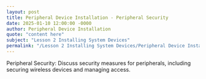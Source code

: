 ```yaml
---
layout: post
title: Peripheral Device Installation - Peripheral Security
date: 2025-01-10 12:00:00 -0000
author: Peripheral Device Installation
quote: "content here"
subject: "Lesson 2 Installing System Devices"
permalink: "/Lesson 2 Installing System Devices/Peripheral Device Installation/Peripheral Device Installation - Peripheral Security"
---
```


Peripheral Security: Discuss security measures for peripherals, including securing wireless devices and managing access.
